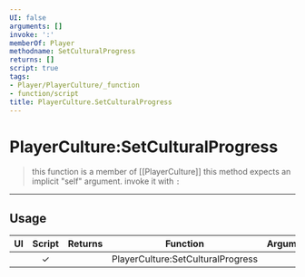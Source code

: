 ```yaml
---
UI: false
arguments: []
invoke: ':'
memberOf: Player
methodname: SetCulturalProgress
returns: []
script: true
tags:
- Player/PlayerCulture/_function
- function/script
title: PlayerCulture.SetCulturalProgress
---
```

# PlayerCulture:SetCulturalProgress
> this function is a member of [[PlayerCulture]]
> this method expects an implicit "self" argument. invoke it with `:`
-----
## Usage
|  UI | Script | Returns | Function | Arguments |
|:---:|:------:|-------:|:--------:|:---------|
| |✓||PlayerCulture:SetCulturalProgress||
